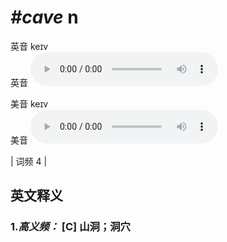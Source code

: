 # ***\#cave*** n
英音 keɪv  
英音
<audio src="./media/cave-B.aac" controls="controls"></audio>

美音 keɪv  
美音
<audio src="./media/cave.aac" controls="controls"></audio>



| 词频 4 |  

英文释义
---
### 1.*高义频：* **[C] 山洞；洞穴**  


